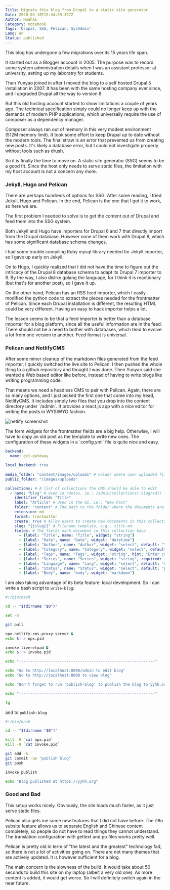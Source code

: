 ```yaml
---
Title: Migrate this blog from Drupal to a static site generator
Date: 2020-03-10T19:34:39.357Z
Author: Huahai
Category: notebook
Tags: 'Drupal, SSG, Pelican, SysAdmin'
Lang: en
Status: published
---
```

This blog has undergone a few migrations over its 15 years life span. 

It started out as a Blogger account in 2005. The purpose was to record some system administration details when I was an assistant professor at university, setting up my laboratry for students.   

Then Yunyao joined in after I moved the blog to a self hosted Drupal 5 installation in 2007. It has been with the same hosting company ever since, and I upgraded Drupal all the way to version 8.

But this old hosting account started to show limitations a couple of years ago. The technical specification simply could no longer keep up with the demands of modern PHP applications, which universally require the use of composer as a dependency manager. 

Composer always ran out of memory in this very modest environment (512M memory limit). It took some effort to keep Drupal up to date without the modern tools. The final straw is an error that prevented us from creating new posts. It's likely a database error, but I could not investigate properly without tools such as drush. 

So it is finally the time to move on. A static site generator (SSG) seems to be a good fit. Since the host only needs to serve static files, the limitation with my host account is not a concern any more. 

### Jekyll, Hugo and Pelican

There are perhaps hundreds of options for SSG. After some reading, I tried Jekyll, Hugo and Pelican. In the end, Pelican is the one that I got it to work, so here we are.

The first problem I needed to solve is to get the content out of Drupal and feed them into the SSG system.  

Both Jekyll and Hugo have importers for Drupal 6 and 7 that directly import from the Drupal database.  However none of them work with Drupal 8, which has some significant database schema changes.  

I had some trouble compiling Ruby mysql library needed for Jekyll importer, so I gave up early on  Jekyll. 

On to Hugo, I quickly realized that I did not have the time to figure out the intricacy of the Drupal 8 database schema to adapt its Drupal 7 importer to 8. By the way, I also dislike golang the language, for I think it is reactionary (but that's for another post), so I gave it up. 

On the other hand, Pelican has an RSS feed importer, which I easily modified the python code to extract the pieces needed for the frontmatter of Pelican. Since each Drupal installation is different, the resulting HTML could be very different. Having an easy to hack importer helps a lot.  

The lesson seems to be that a feed importer is better than a database importer for a  blog platform, since all the useful information are in the feed. There should not be a need to bother with databases, which tend to evolve a lot from one version to another. Feed format is universal. 

### Pelican and NetlifyCMS

After some minor cleanup of the markdown files generated from the feed importer, I quickly switched the live site to Pelican. I then pushed the whole thing to a github repository and thought I was done. Then Yunyao said she wanted a Web based editor like before, instead of having to write blogs like writing programming code. 

That means we need a headless CMS to pair with Pelican. Again, there are so many options, and I just picked the first one that come into my head, NetlifyCMS. It includes simply two files that you drop into the content directory under \`/admin\`. It provides a react.js app with a nice editor for writing the posts in WYSIWYG fashion. 

![netlify screenshot](/images/uploads/screen-shot-2020-03-10-at-1.54.57-pm.png "Screenshot of Netlify CMS")

The form widgets for the frontmatter fields are a big help. Otherwise, I will have to copy an old post as the template to write new ones. The configuration of these widgets in a \`config.yml\` file is quite nice and easy.

```yml
backend:
  name: git-gateway

local_backend: true
    
media_folder: "content/images/uploads" # Folder where user uploaded files should go
public_folder: "/images/uploads"

collections: # A list of collections the CMS should be able to edit
  - name: "blog" # Used in routes, ie.: /admin/collections/:slug/edit
    identifier_field: "Title"
    label: "Article" # Used in the UI, ie.: "New Post"
    folder: "content" # The path to the folder where the documents are stored
    extension: md
    format: frontmatter
    create: true # Allow users to create new documents in this collection
    slug: "{{slug}}" # Filename template, e.g., title.md
    fields: # The fields each document in this collection have
      - {label: "Title", name: "Title", widget: "string"}
      - {label: "Date", name: "Date", widget: "datetime"}
      - {label: "Author", name: "Author", widget: "select", default: "Yunyao", options: ["Yunyao", "Huahai"]}
      - {label: "Category", name: "Category", widget: "select", default: "experience", options: ["experience", "notebook", "opinion"], hint: "Select category"}
      - {label: "Tags", name: "Tags", widget: "string", hint: "Enter comma-separated words"}
      - {label: "Series", name: "Series", widget: "string", required: false, hint: "Give multiple related articles a series name"}
      - {label: "Language", name: "Lang", widget: "select", default: "en", options: ["en", "zh"], hint: "Select en for English, zh for 中文"}
      - {label: "Status", name: "Status", widget: "select", default: "published", options: ["draft", "published"], hint: "Draft does not show on site"}
      - {label: "Body", name: "body", widget: "markdown"}
```

 I am also taking advantage of its beta feature: local development. So I can write a bash script to `write-blog`:

```bash
#!/bin/bash

cd -- "$(dirname "$0")"

set -m 

git pull 

npx netlify-cms-proxy-server &
echo $! > npx.pid

invoke livereload &
echo $! > invoke.pid

echo "------------------------------------------------------------"

echo "Go to http://localhost:8000/admin to edit blog"
echo "Go to http://localhost:8000 to view blog"

echo "Don't forget to run 'publish-blog' to publish the blog to yyhh.org"

echo "------------------------------------------------------------"

fg
```

and to `publish-blog`

```bash
#!/bin/bash

cd -- "$(dirname "$0")"

kill -9 `cat npx.pid`
kill -9 `cat invoke.pid`

git add -A
git commit -am "publish blog"
git push

invoke publish

echo "Blog published at https://yyhh.org"
```

### Good and Bad

This setup works nicely. Obviously, the site loads much faster, as it just serve static files.

Pelican also gets me some new features that I did not have before. The i18n subsite feature allows us to separate English and Chinese content completely, so people do not have to read things they cannot understand. The translation configuration with gettext and po files works pretty well.  

Pelican is pretty old in term of "the latest and the greatest" technology fad, so there is not a lot of activities going on. There are not many themes that are actively updated. It is however sufficient for a blog.

The main concern is the slowness of the build. It would take about 50 seconds to build this site on my laptop (albeit a very old one). As more content is added, it would get worse. So I will definitely switch again in the near future.
